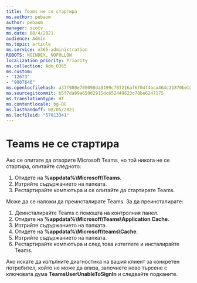 ```yaml
---
title: Teams не се стартира
ms.author: pebaum
author: pebaum
manager: scotv
ms.date: 08/4/2021
audience: Admin
ms.topic: article
ms.service: o365-administration
ROBOTS: NOINDEX, NOFOLLOW
localization_priority: Priority
ms.collection: Adm_O365
ms.custom:
- "12673"
- "9007646"
ms.openlocfilehash: a37f980e700090da8199c703216af6f04f4aca464c21870beb3e907dd7b2d491
ms.sourcegitcommit: b5f7da89a650d2915dc652449623c78be6247175
ms.translationtype: HT
ms.contentlocale: bg-BG
ms.lasthandoff: 08/05/2021
ms.locfileid: "57813341"
---
```

# <a name="teams-doesnt-launch"></a>Teams не се стартира

Ако се опитате да отворите Microsoft Teams, но той никога не се стартира, опитайте следното:

1. Отидете на **%appdata%\Microsoft\Teams**.
1. Изтрийте съдържанието на папката.
1. Рестартирайте компютъра и се опитайте да стартирате Teams.

Може да се наложи да преинсталирате Teams. За да преинсталирате:

1. Деинсталирайте Teams с помощта на контролния панел.
1. Отидете на **%appdata%\Microsoft\Teams\Application Cache**.
1. Изтрийте съдържанието на папката.
1. Отидете на **%appdata%\Microsoft\teams\Cache**.
1. Изтрийте съдържанието на папката.
1. Рестартирайте компютъра и след това изтеглете и инсталирайте Teams.

Ако искате да изпълните диагностика на вашия клиент за конкретен потребител, който не може да влиза, започнете ново търсене с ключовата дума **TeamsUserUnableToSignIn** и следвайте подканите.
